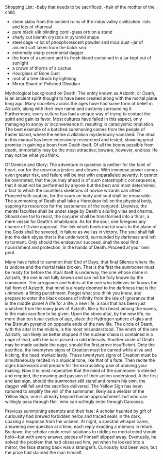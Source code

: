 Shopping List:
-baby that needs to be sacrificed.
-hair of the mother of the child
- stone slabs from the ancient ruins of the indus valley civilization
-lots and lots of charcoal
- pure black silk blinding cord
-glass orb on a stand
- sharly cut bismth crystals in pyramid shape
- steel cage
-a lot of phosphorescent powder and mica dust
-jar of ancient salt taken from the balck sea 
- extremely sharp ceremonial dagger
- the horn of a unicorn and its fresh blood contained in a jar kept out of sunlight
- a crown of thorns of a cactus
- Hourglass of Bone Dust
- root of a tree struck by lightning
- Mirror Shard of Polished Obsidian


Mythological background on Death:
The entity known as Azizoth, or Death, is an ancient spirit thought to have been created along with the mortal plane long ago. Many societies across the ages have had some form of belief in Azizoth, along with their own name and customs surrounding it. Furthermore, every culture has had a unique way of trying to contact the spirit and gain its favor. Most cultures have failed in this aspect, only managing to annoy or inconvenience it, resulting in cataclysmic retaliation. The best example of a botched summoning comes from the people of Easter Island, where the entire civilization mysteriously vanished. The ritual in this manual has been extensively researched and tested; showing great promise in gaining a boon from Death itself. Of all the boons possible from death, immortality may be the most attractive; beware, however, endless life may not be what you think.

Of Demise and Glory:
The adventure in question is neither for the faint of heart, nor for the unserious jesters and clowns. With immense power comes even greater risk, and failure will be met with unparalleled severity. It cannot be overstated, that the journey ahead is of such catastrophic consequence, that it must not be performed by anyone but the best and most determined, a fact to which the countless skeletons of novice wizards can attest. Proceed with caution, for the scars on body and soul shall be irreparable. The summoning of Death shall take a Herculean toll on the physical body, sapping its resources for the sustenance of the conjured. Likewise, the mental faculties shall be under siege by Death's alluring viles and charms. Should one fail to resist, the conjurer shall be transformed into a thrall, a mere vessel for Death's inhabitance. As for the soul, one foregoes any chance of Divine approval. The link which binds mortal souls to the plane of the Gods shall be severed, in failure as well as in victory. The soul shall fall into the dark abyss that is the underworld, surrounded by darkness and left to torment. Only should the endeavour succeed, shall the soul find nourishment and protection, in the hands of Death. Proceed at your own peril.

Many have failed to summon their End of Days, that final Silence where life is undone and the mortal tales broken. That is the first the summoner must be ready for before the ritual itself is underway, the one whose name is Azizoth, the one is not fully known and can not be fully known by the summoner. The arrogance and hubris of the one who believes he knows the full form of Azizoth, that mind is already doomed to the darkness that is the unknown, a fitting punishment. Forget what you think you know, and prepare to enter the black oceans of infinity from the isle of ignorance that is the middle plane! 
A life for a life, a new life, a soul that has been just snatched from the many jaws of Azizoth, like a fish beast among the waves, is the main sacrifice to be given. Upon the stone altar, by the new life, no more than ten lunar cycles of age, place the Hydrogen sphere of glas and the Bismuth pyramid on opposite ends of the new life. The circle of Death, with the altar in the middle, is the most misunderstood. The wrath of the one Azizoth, can likely be better stopped if the nuclear chaos is contained in a cage of lead, with the bars placed in odd intervals. Another circle of Death may be made outisde the cage, should the first prove insufficient. Onto the sacrifice, the twentytwo signs of Creation must be carved while alive and kicking, the head marked lastly. These twentytwo signs of Creation must be simultaneously recited in a musical tone, like that of a flute. Then recite the signs backwards and prepare for the excruciating pain of undoing your making. Now it is most imperative that the mind of the summoner is steeled and emptied, the meaning and passion of their action understood. A the first and last sign, should the summoner still stand and remain his own, the dagger will fall and the sacrifice delivered.
The Yellow Sign has been rumored to amplify the will of the summoner, likely as a wielder of the Yellow Sign, one is already beyond human approachment. but who can willingly pass through Hali, who can willingly enter through Carcossa.

Previous summoning attempts and their fate: A scholar haunted by gift of curiousity had brewed forbidden herbs and traced seals in the dark, coaxing a response from the unseen. At night, a spectral whisper came, answering one question at a time, each reply exacting a memory in return. By dawn, the scholar could recall solutions to riddles no mortal mind should hold—but with every answer, pieces of himself slipped away. Eventually, he solved the problem that had obsessed him, yet when he looked into a mirror, the face staring back was a stranger’s. Curiousity had been won, but the price had claimed the man himself.
